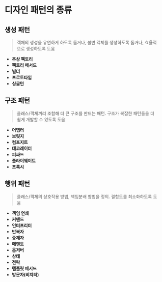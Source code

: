 # 디자인 패턴의 종류

## 생성 패턴

> 객체의 생성을 유연하게 하도록 돕거나, 불변 객체를 생성하도록 돕거나, 효율적으로 생성하도록 도움

* **추상 팩토리**
* **팩토리 메서드**
* **빌더**
* **프로토타입**
* **싱글턴**

## 구조 패턴

> 클래스/객체끼리 조합해 더 큰 구조를 만드는 패턴. 구조가 복잡한 패턴들을 더 쉽게 개발할 수 있도록 도움

* **어댑터**
* **브릿지**
* **컴포지트**
* **데코레이터**
* **퍼싸드**
* **플라이웨이트**
* **프록시**

## 행위 패턴

> 클래스/객체의 상호작용 방법, 책임분배 방법을 정의. 결합도를 최소화하도록 도움

* **책임 연쇄**
* **커맨드**
* **인터프리터**
* **반복자**
* **중재자**
* **메멘토**
* **옵저버**
* **상태**
* **전략**
* **템플릿 메서드**
* **방문자(비지터)**

